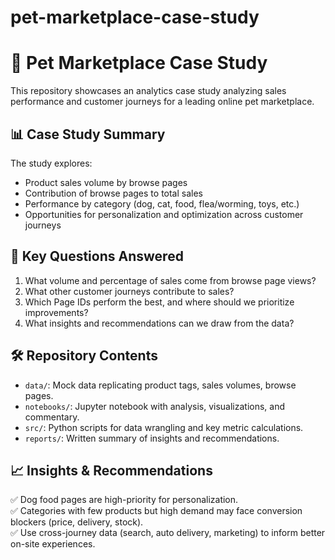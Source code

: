 # pet-marketplace-case-study

# 🐾 Pet Marketplace Case Study

This repository showcases an analytics case study analyzing sales performance and customer journeys for a leading online pet marketplace.

## 📊 Case Study Summary

The study explores:
- Product sales volume by browse pages
- Contribution of browse pages to total sales
- Performance by category (dog, cat, food, flea/worming, toys, etc.)
- Opportunities for personalization and optimization across customer journeys

## 🚀 Key Questions Answered

1. What volume and percentage of sales come from browse page views?
2. What other customer journeys contribute to sales?
3. Which Page IDs perform the best, and where should we prioritize improvements?
4. What insights and recommendations can we draw from the data?

## 🛠 Repository Contents

- `data/`: Mock data replicating product tags, sales volumes, browse pages.
- `notebooks/`: Jupyter notebook with analysis, visualizations, and commentary.
- `src/`: Python scripts for data wrangling and key metric calculations.
- `reports/`: Written summary of insights and recommendations.

## 📈 Insights & Recommendations

✅ Dog food pages are high-priority for personalization.  
✅ Categories with few products but high demand may face conversion blockers (price, delivery, stock).  
✅ Use cross-journey data (search, auto delivery, marketing) to inform better on-site experiences.


